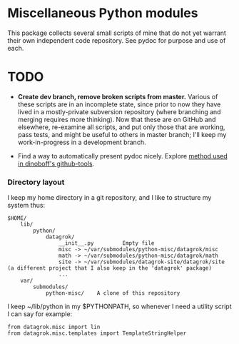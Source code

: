 # Miscellaneous Python modules

This package collects several small scripts of mine that do not yet warrant their own independent code repository. See pydoc for purpose and use of each.

# TODO

- **Create dev branch, remove broken scripts from master.** Various of these scripts are in an incomplete state, since prior to now they have lived in a mostly-private subversion repository (where branching and merging requires more thinking). Now that these are on GitHub and elsewhere, re-examine all scripts, and put only those that are working, pass tests, and might be useful to others in master branch; I'll keep my work-in-progress in a development branch.

- Find a way to automatically present pydoc nicely. Explore [method used in dinoboff's github-tools][1].

[1]: http://dinoboff.github.com/github-tools/overview.html#documentation-hosting

### Directory layout

I keep my home directory in a git repository, and I like to structure my system thus:

	$HOME/
		lib/
			python/
				datagrok/
					__init__.py			Empty file
					misc -> ~/var/submodules/python-misc/datagrok/misc
					math -> ~/var/submodules/python-misc/datagrok/math
					site -> ~/var/submodules/datagrok-site/datagrok/site (a different project that I also keep in the 'datagrok' package)
					...
		var/
			submodules/
				python-misc/	A clone of this repository

I keep ~/lib/python in my $PYTHONPATH, so whenever I need a utility script I can say for example:

	from datagrok.misc import lin
	from datagrok.misc.templates import TemplateStringHelper
